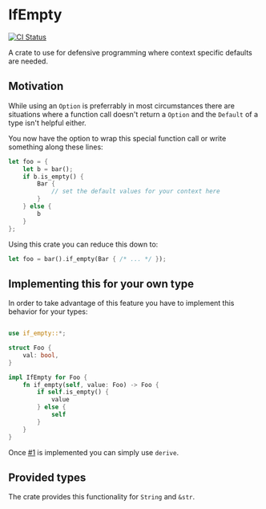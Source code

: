# IfEmpty

[![CI Status](https://github.com/cschlosser/ifempty/actions/workflows/ci.yml/badge.svg)](https://github.com/cschlosser/IfEmpty/actions/workflows/ci.yml)

A crate to use for defensive programming where context specific defaults are needed.

## Motivation

While using an `Option` is preferrably in most circumstances there are situations where a function call
doesn't return a `Option` and the `Default` of a type isn't helpful either.

You now have the option to wrap this special function call or write something along these lines:

```rust
let foo = {
    let b = bar();
    if b.is_empty() {
        Bar {
            // set the default values for your context here
        }
    } else {
        b
    }
};
```

Using this crate you can reduce this down to:

```rust
let foo = bar().if_empty(Bar { /* ... */ });
```

## Implementing this for your own type

In order to take advantage of this feature you have to implement this behavior for your types:

```rust

use if_empty::*;

struct Foo {
    val: bool,
}

impl IfEmpty for Foo {
    fn if_empty(self, value: Foo) -> Foo {
        if self.is_empty() {
            value
        } else {
            self
        }
    }
}

```

Once [#1](https://github.com/cschlosser/IfEmpty/issues/1) is implemented you can simply use `derive`.

## Provided types

The crate provides this functionality for `String` and `&str`.


